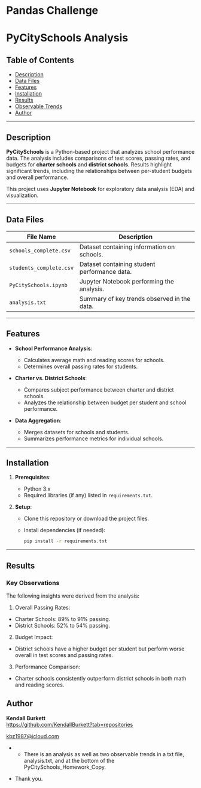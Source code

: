 # Pandas Challenge

# PyCitySchools Analysis

## Table of Contents
- [Description](#description)
- [Data Files](#data-files)
- [Features](#features)
- [Installation](#installation)
- [Results](#results)
- [Observable Trends](#observable-trends)
- [Author](#author)

---

## Description

**PyCitySchools** is a Python-based project that analyzes school performance data. The analysis includes comparisons of test scores, passing rates, and budgets for **charter schools** and **district schools**. Results highlight significant trends, including the relationships between per-student budgets and overall performance.

This project uses **Jupyter Notebook** for exploratory data analysis (EDA) and visualization.

---

## Data Files

| File Name              | Description                                   |
|------------------------|-----------------------------------------------|
| `schools_complete.csv` | Dataset containing information on schools.   |
| `students_complete.csv`| Dataset containing student performance data. |
| `PyCitySchools.ipynb`  | Jupyter Notebook performing the analysis.    |
| `analysis.txt`         | Summary of key trends observed in the data.  |

---

## Features

- **School Performance Analysis**:
  - Calculates average math and reading scores for schools.
  - Determines overall passing rates for students.

- **Charter vs. District Schools**:
  - Compares subject performance between charter and district schools.
  - Analyzes the relationship between budget per student and school performance.

- **Data Aggregation**:
  - Merges datasets for schools and students.
  - Summarizes performance metrics for individual schools.

---

## Installation

1. **Prerequisites**:
   - Python 3.x
   - Required libraries (if any) listed in `requirements.txt`.

2. **Setup**:
   - Clone this repository or download the project files.
     
   - Install dependencies (if needed):
     ```bash
     pip install -r requirements.txt
     ```
---

## Results

### Key Observations

The following insights were derived from the analysis:
1.	Overall Passing Rates:
- Charter Schools: 89% to 91% passing.
- District Schools: 52% to 54% passing.
2.	Budget Impact:
- District schools have a higher budget per student but perform worse overall in test scores and passing rates.
3.	Performance Comparison:
- Charter schools consistently outperform district schools in both math and reading scores.

## Author

**Kendall Burkett**  
https://github.com/KendallBurkett?tab=repositories
 
kbz1987@icloud.com


- * There is an analysis as well as two observable trends in a txt file, analysis.txt, and at the bottom of the PyCitySchools_Homework_Copy.

- Thank you.
